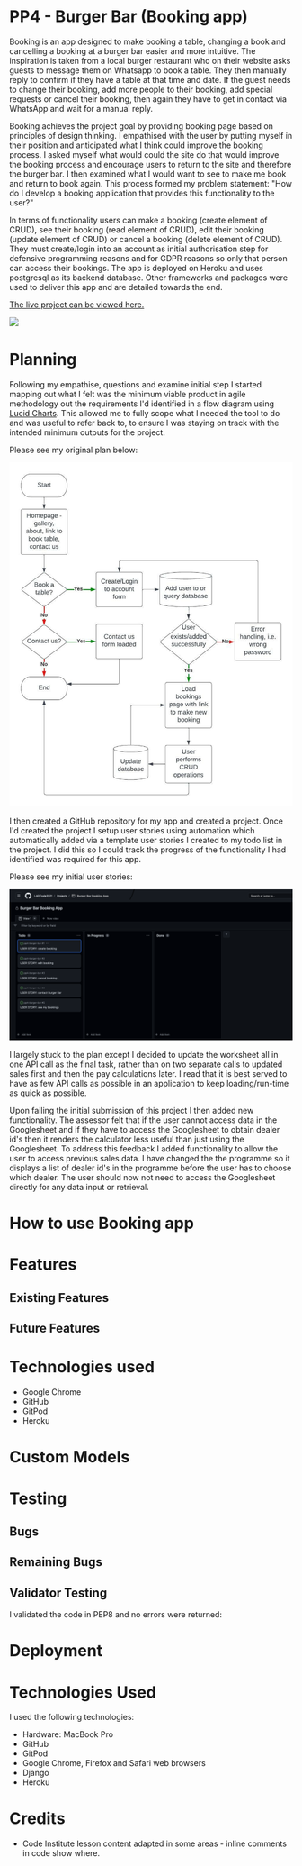 # PP4 - Burger Bar (Booking app)

Booking is an app designed to make booking a table, changing a book and cancelling a booking at a burger bar easier and more intuitive. The inspiration is taken from a local burger restaurant who on their website asks guests to message them on Whatsapp to book a table. They then manually reply to confirm if they have a table at that time and date. If the guest needs to change their booking, add more people to their booking, add special requests or cancel their booking, then again they have to get in contact via WhatsApp and wait for a manual reply.

Booking achieves the project goal by providing booking page based on principles of design thinking. I empathised with the user by putting myself in their position and anticipated what I think could improve the booking process. I asked myself what would could the site do that would improve the booking process and encourage users to return to the site and therefore the burger bar. I then examined what I would want to see to make me book and return to book again. This process formed my problem statement: "How do I develop a booking application that provides this functionality to the user?"


In terms of functionality users can make a booking (create element of CRUD), see their booking (read element of CRUD), edit their booking (update element of CRUD) or cancel a booking (delete element of CRUD). They must create/login into an account as initial authorisation step for defensive programming reasons and for GDPR reasons so only that person can access their bookings. The app is deployed on Heroku and uses postgresql as its backend database. Other frameworks and packages were used to deliver this app and are detailed towards the end.

[The live project can be viewed here.](https://pp4-burger-bar.herokuapp.com/)

![](docs/images/ismysiteresponsive_screenshot.png)

# Planning

Following my empathise, questions and examine initial step I started mapping out what I felt was the minimum viable product in agile methodology out the requirements I'd identified in a flow diagram using [Lucid Charts](https://www.lucidchart.com/pages/). This allowed me to fully scope what I needed the tool to do and was useful to refer back to, to ensure I was staying on track with the intended minimum outputs for the project.

Please see my original plan below:

![](docs/images/lucid-planning-diagram.jpeg)

I then created a GitHub repository for my app and created a project. Once I'd created the project I setup user stories using automation which automatically added via a template user stories I created to my todo list in the project. I did this so I could track the progress of the functionality I had identified was required for this app.

Please see my initial user stories:

![](docs/images/github-projects-todo-list.png)


I largely stuck to the plan except I decided to update the worksheet all in one API call as the final task, rather than on two separate calls to updated sales first and then the pay calculations later. I read that it is best served to have as few API calls as possible in an application to keep loading/run-time as quick as possible.

Upon failing the initial submission of this project I then added new functionality. The assessor felt that if the user cannot access data in the Googlesheet and if they have to access the Googlesheet to obtain dealer id's then it renders the calculator less useful than just using the Googlesheet. To address this feedback I added functionality to allow the user to access previous sales data. I have changed the the programme so it displays a list of dealer id's in the programme before the user has to choose which dealer. The user should now not need to access the Googlesheet directly for any data input or retrieval.

# How to use Booking app


# Features

## Existing Features

## Future Features

# Technologies used

* Google Chrome
* GitHub
* GitPod
* Heroku

# Custom Models

# Testing

## Bugs

## Remaining Bugs

## Validator Testing

I validated the code in PEP8 and no errors were returned:

# Deployment

# Technologies Used

I used the following technologies:

* Hardware: MacBook Pro
* GitHub
* GitPod
* Google Chrome, Firefox and Safari web browsers
* Django
* Heroku

# Credits

* Code Institute lesson content adapted in some areas - inline comments in code show where.










